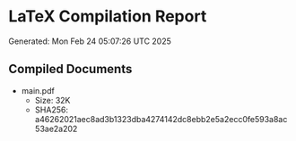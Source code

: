 # LaTeX Compilation Report
Generated: Mon Feb 24 05:07:26 UTC 2025
## Compiled Documents
- main.pdf
  - Size: 32K
  - SHA256: a46262021aec8ad3b1323dba4274142dc8ebb2e5a2ecc0fe593a8ac53ae2a202

